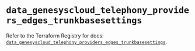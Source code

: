 # `data_genesyscloud_telephony_providers_edges_trunkbasesettings`

Refer to the Terraform Registry for docs: [`data_genesyscloud_telephony_providers_edges_trunkbasesettings`](https://registry.terraform.io/providers/mypurecloud/genesyscloud/1.70.0/docs/data-sources/telephony_providers_edges_trunkbasesettings).
